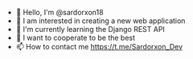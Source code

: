 - 👋 Hello, I'm @sardorxon18
- 👀 I am interested in creating a new web application
- 🌱 I'm currently learning the Django REST API
- 💞️ I want to cooperate to be the best
- 📫 How to contact me https://t.me/Sardorxon_Dev
<!---
sardorxon18/sardorxon18 is a ✨ special ✨ repository because its `README.md` (this file) appears on your GitHub profile.
You can click the Preview link to take a look at your changes.
--->

